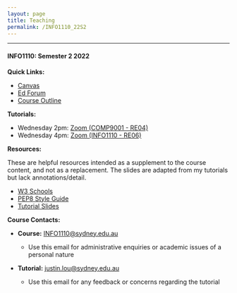 ```yaml
---
layout: page
title: Teaching
permalink: /INFO1110_22S2
---
```

---

#### INFO1110: Semester 2 2022

**Quick Links:**
- [Canvas](https://canvas.sydney.edu.au/courses/45128)
- [Ed Forum](https://edstem.org/au/courses/9005/discussion/)
- [Course Outline](https://www.sydney.edu.au/units/INFO1110/2022-S2C-ND-CC)

**Tutorials:**
- Wednesday 2pm: [Zoom (COMP9001 - RE04)](https://uni-sydney.zoom.us/j/87597844825)
- Wednesday 4pm: [Zoom (INFO1110 - RE06)](https://uni-sydney.zoom.us/j/86051818804)

**Resources:**

These are helpful resources intended as a supplement to the course content, and not as a replacement. The slides are adapted from my tutorials but lack annotations/detail.

- [W3 Schools](https://www.w3schools.com/python/)
- [PEP8 Style Guide](https://peps.python.org/pep-0008/)
- [Tutorial Slides]()

**Course Contacts:**
- **Course:** [INFO1110@sydney.edu.au](mailto:INFO1110@sydney.edu.au)
	- Use this email for administrative enquiries or academic issues of a personal nature

- **Tutorial:** [justin.lou@sydney.edu.au](mailto:justin.lou@sydney.edu.au)
	- Use this email for any feedback or concerns regarding the tutorial

<br>
<br>
<br>
